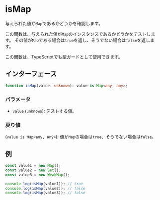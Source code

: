 # isMap

与えられた値が`Map`であるかどうかを確認します。

この関数は、与えられた値が`Map`のインスタンスであるかどうかをテストします。
その値が`Map`である場合は`true`を返し、そうでない場合は`false`を返します。

この関数は、TypeScriptでも型ガードとして使用できます。

## インターフェース

```typescript
function isMap(value: unknown): value is Map<any, any>;
```

### パラメータ

- `value` (`unknown`): テストする値。

### 戻り値

(`value is Map<any, any>`): 値が`Map`の場合は`true`、そうでない場合は`false`。

## 例

```typescript
const value1 = new Map();
const value2 = new Set();
const value3 = new WeakMap();

console.log(isMap(value1)); // true
console.log(isMap(value2)); // false
console.log(isMap(value3)); // false
```
